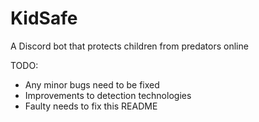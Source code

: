 # KidSafe
A Discord bot that protects children from predators online


TODO:
* Any minor bugs need to be fixed
* Improvements to detection technologies
* Faulty needs to fix this README
